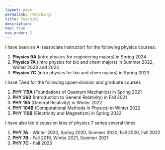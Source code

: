```yaml
---
layout: page
permalink: /teaching/
title: Teaching
description:
nav: true
nav_order: 2
---
```



<!-- 
I am currently an AI (associate instructor) for [physics 9A](https://physics.ucdavis.edu/undergraduates/academic-information/physics-courses) (intro physics for physical science and engineering majors).
 -->

I have been an AI (associate instructor) for the following physics courses:

1. **Physics 9A** (intro physics for engineering majors) in Spring 2024 
2. **Physics 7A** (intro physics for bio and chem majors) in Summer 2022, Winter 2023 and 2024 
3. **Physics 7C** (intro physics for bio and chem majors) in Spring 2023

I have TAed for the following upper-division and graduate courses

1. **PHY 115A** (Foundations of Quantum Mechanics) in Spring 2021 
2. **PHY 260** (Introduction to General Relativity) in Fall 2021
3. **PHY 155** (General Relativity) in Winter 2022
4. **PHY 104B** (Computational Methods in Physics) in Winter 2022
5. **PHY 110B** (Electricity and Magnetism) in Spring 2022

I have also led discussion labs of physics 7 series several times

1. **PHY 7A** - Winter 2020, Spring 2020, Summer 2020, Fall 2020, Fall 2022
2. **PHY 7B** - Fall 2019, Winter 2021, Summer 2021
3. **PHY 7C** - Fall 2023 

